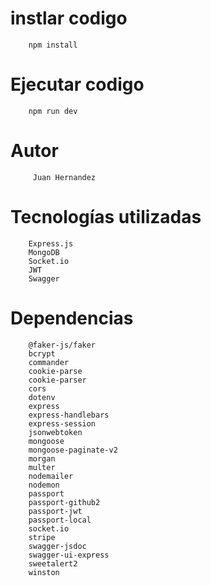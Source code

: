 # instlar codigo
        npm install
# Ejecutar codigo
        npm run dev
# Autor
         Juan Hernandez
# Tecnologías utilizadas
        Express.js
        MongoDB
        Socket.io
        JWT
        Swagger
# Dependencias
        @faker-js/faker
        bcrypt
        commander
        cookie-parse
        cookie-parser
        cors
        dotenv
        express
        express-handlebars
        express-session
        jsonwebtoken
        mongoose
        mongoose-paginate-v2
        morgan
        multer
        nodemailer
        nodemon
        passport
        passport-github2
        passport-jwt
        passport-local
        socket.io
        stripe
        swagger-jsdoc
        swagger-ui-express
        sweetalert2
        winston